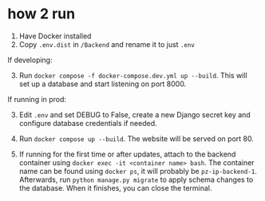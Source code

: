 # how 2 run

1. Have Docker installed
2. Copy `.env.dist` in `/Backend` and rename it to just `.env`

If developing:

3. Run `docker compose -f docker-compose.dev.yml up --build`. This will set up a database and start listening on port 8000.

If running in prod:

3. Edit `.env` and set DEBUG to False, create a new Django secret key and configure database credentials if needed.
4. Run `docker compose up --build`. The website will be served on port 80.

5. If running for the first time or after updates, attach to the backend container using `docker exec -it <container name> bash`. The container name can be found using `docker ps`, it will probably be `pz-ip-backend-1`. Afterwards, run `python manage.py migrate` to apply schema changes to the database. When it finishes, you can close the terminal.
